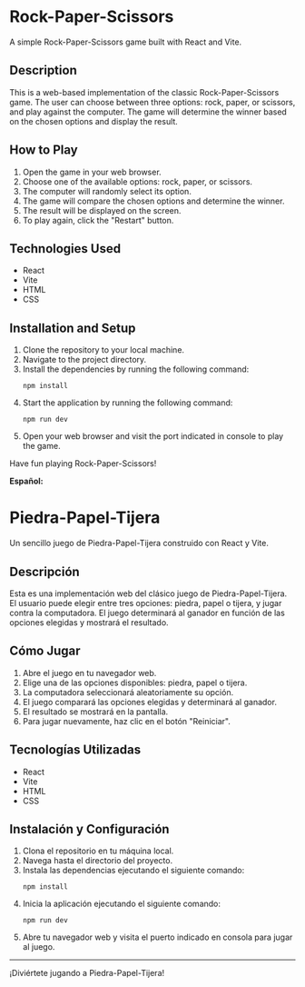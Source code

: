 # Rock-Paper-Scissors

A simple Rock-Paper-Scissors game built with React and Vite.

## Description

This is a web-based implementation of the classic Rock-Paper-Scissors game. The user can choose between three options: rock, paper, or scissors, and play against the computer. The game will determine the winner based on the chosen options and display the result.

## How to Play

1. Open the game in your web browser.
2. Choose one of the available options: rock, paper, or scissors.
3. The computer will randomly select its option.
4. The game will compare the chosen options and determine the winner.
5. The result will be displayed on the screen.
6. To play again, click the "Restart" button.

## Technologies Used

- React
- Vite
- HTML
- CSS

## Installation and Setup

1. Clone the repository to your local machine.
2. Navigate to the project directory.
3. Install the dependencies by running the following command:
   ```
   npm install
   ```
4. Start the application by running the following command:
   ```
   npm run dev
   ```
5. Open your web browser and visit the port indicated in console to play the game.

Have fun playing Rock-Paper-Scissors!

**Español:**

# Piedra-Papel-Tijera

Un sencillo juego de Piedra-Papel-Tijera construido con React y Vite.

## Descripción

Esta es una implementación web del clásico juego de Piedra-Papel-Tijera. El usuario puede elegir entre tres opciones: piedra, papel o tijera, y jugar contra la computadora. El juego determinará al ganador en función de las opciones elegidas y mostrará el resultado.

## Cómo Jugar

1. Abre el juego en tu navegador web.
2. Elige una de las opciones disponibles: piedra, papel o tijera.
3. La computadora seleccionará aleatoriamente su opción.
4. El juego comparará las opciones elegidas y determinará al ganador.
5. El resultado se mostrará en la pantalla.
6. Para jugar nuevamente, haz clic en el botón "Reiniciar".

## Tecnologías Utilizadas

- React
- Vite
- HTML
- CSS

## Instalación y Configuración

1. Clona el repositorio en tu máquina local.
2. Navega hasta el directorio del proyecto.
3. Instala las dependencias ejecutando el siguiente comando:
   ```
   npm install
   ```
4. Inicia la aplicación ejecutando el siguiente comando:
   ```
   npm run dev
   ```
5. Abre tu navegador web y visita el puerto indicado en consola para jugar al juego.

---

¡Diviértete jugando a Piedra-Papel-Tijera!
